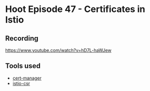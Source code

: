 # Hoot Episode 47 - Certificates in Istio

## Recording
https://www.youtube.com/watch?v=hD7L-haWJew

## Tools used
- [cert-manager](https://cert-manager.io/)
- [istio-csr](https://github.com/cert-manager/istio-csr)